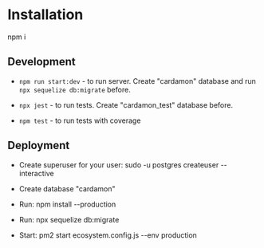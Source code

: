 Installation
============

npm i

Development
-----------

* `npm run start:dev` - to run server. Create "cardamon" database and run `npx sequelize db:migrate` before.

* `npx jest` - to run tests. Create "cardamon_test" database before.

* `npm test` - to run tests with coverage

Deployment
----------

* Create superuser for your user: sudo -u postgres createuser --interactive

* Create database "cardamon"

* Run: npm install --production

* Run: npx sequelize db:migrate

* Start: pm2 start ecosystem.config.js --env production
